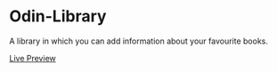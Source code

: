 # Odin-Library
A library in which you can add information about your favourite books.

<a href="https://riyan911.github.io/Odin-Library/" target="_blank">Live Preview</a>
